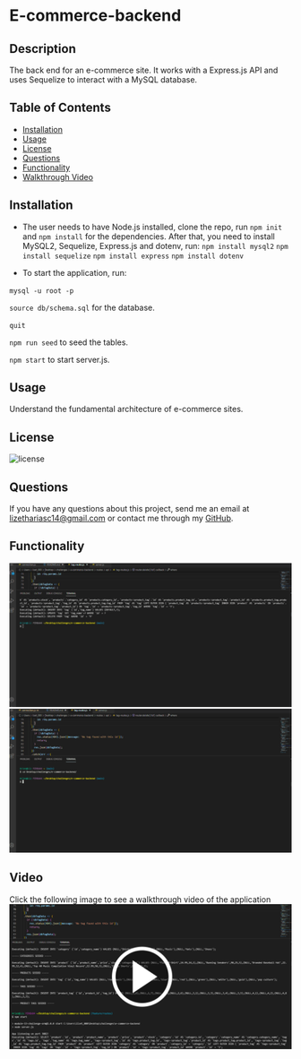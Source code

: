 # E-commerce-backend

## Description
The back end for an e-commerce site. It works with a Express.js API and uses Sequelize to interact with a MySQL database.

  ## Table of Contents

* [Installation](#installation)
* [Usage](#usage)
* [License](#license)
* [Questions](#questions)
* [Functionality](#functionality)
* [Walkthrough Video](#video)


## Installation 
* The user needs to have Node.js installed, clone the repo, run `npm init` and `npm install` for the dependencies. After that, you need to install MySQL2, Sequelize, Express.js and dotenv, run:
 `npm install mysql2`
 `npm install sequelize`
 `npm install express`
 `npm install dotenv`

* To start the application, run:

`mysql -u root -p`

`source db/schema.sql` for the database.

`quit`

`npm run seed` to seed the tables.

`npm start` to start server.js.


## Usage
Understand the fundamental architecture of e-commerce sites.


## License
![license](https://img.shields.io/badge/license-MIT-brightgreen)

## Questions
If you have any questions about this project, send me an email at lizethariasc14@gmail.com or contact me through my [GitHub](https://github.com/lizariasc).

## Functionality
![Mock-up](mockup1.gif)
![Mock-up](mockup2.gif)

## Video
Click the following image to see a walkthrough video of the application
[![Video Demo](video.png)](https://drive.google.com/file/d/1H_0QPe1W3p83NkphBSdcdwEg9L9llZyP/view)

